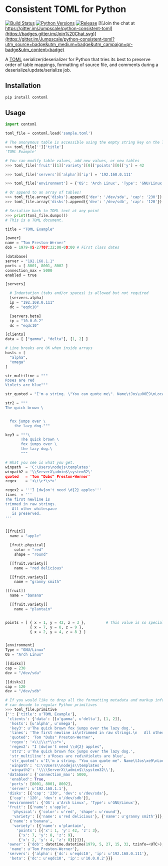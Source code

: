 # Consistent TOML for Python

[![Build Status](https://travis-ci.org/Jumpscale/python-consistent-toml.svg?branch=master)](https://travis-ci.org/Jumpscale/python-consistent-toml)
[![Python Versions](https://img.shields.io/pypi/pyversions/contoml.svg)](https://pypi.python.org/pypi/contoml)
[![Release](https://img.shields.io/pypi/v/contoml.svg)](https://pypi.python.org/pypi/contoml)
[![Join the chat at https://gitter.im/Jumpscale/python-consistent-toml](https://badges.gitter.im/Join%20Chat.svg)](https://gitter.im/Jumpscale/python-consistent-toml?utm_source=badge&utm_medium=badge&utm_campaign=pr-badge&utm_content=badge)


A [TOML](https://github.com/toml-lang/toml) serializer/deserializer for Python that tries its best to preserve order of table mappings, formatting of source file, and comments during a deserialize/update/serialize job.

## Installation ##
```bash
pip install contoml
```

## Usage ##

```python
import contoml

toml_file = contoml.load('sample.toml')

# The anonymous table is accessible using the empty string key on the TOML file
>>> toml_file['']['title']
'TOML Example'

# You can modify table values, add new values, or new tables
>>> toml_file['fruit'][1]['variety'][0]['points'][0]['y'] = 42

>>> toml_file['servers']['alpha']['ip'] = '192.168.0.111'

>>> toml_file['environment'] = {'OS': 'Arch Linux', 'Type': 'GNU/Linux'}

# Or append to an array of tables!
>>> toml_file.array('disks').append({'dev': '/dev/sda', 'cap': '230'})
>>> toml_file.array('disks').append({'dev': '/dev/sdb', 'cap': '120'})

# Serialize back to TOML text at any point
>>> print(toml_file.dumps())
# This is a TOML document.

title = "TOML Example"

[owner]
name = "Tom Preston-Werner"
dob = 1979-05-27T07:32:00-08:00 # First class dates

[database]
server = "192.168.1.1"
ports = [ 8001, 8001, 8002 ]
connection_max = 5000
enabled = true

[servers]

  # Indentation (tabs and/or spaces) is allowed but not required
  [servers.alpha]
  ip = "192.168.0.111"
  dc = "eqdc10"

  [servers.beta]
  ip = "10.0.0.2"
  dc = "eqdc10"

[clients]
data = [ ["gamma", "delta"], [1, 2] ]

# Line breaks are OK when inside arrays
hosts = [
  "alpha",
  "omega"
]

str_multiline = """
Roses are red
Violets are blue"""

str_quoted = "I'm a string. \"You can quote me\". Name\tJos\u00E9\nLocation\tSF."

str2 = """
The quick brown \


  fox jumps over \
    the lazy dog."""

key3 = """\
       The quick brown \
       fox jumps over \
       the lazy dog.\
       """

# What you see is what you get.
winpath  = 'C:\Users\nodejs\templates'
winpath2 = '\\ServerX\admin$\system32\'
quoted   = 'Tom "Dubs" Preston-Werner'
regex    = '<\i\c*\s*>'

regex2 = '''I [dw]on't need \d{2} apples'''
lines  = '''
The first newline is
trimmed in raw strings.
   All other whitespace
   is preserved.
'''


[[fruit]]
  name = "apple"

  [fruit.physical]
    color = "red"
    shape = "round"

  [[fruit.variety]]
    name = "red delicious"

  [[fruit.variety]]
    name = "granny smith"

[[fruit]]
  name = "banana"

  [[fruit.variety]]
    name = "plantain"


points = [ { x = 1, y = 42, z = 3 },         # This value is so special to me
           { x = 7, y = 8, z = 9 },
           { x = 2, y = 4, z = 8 } ]


[environment]
Type = "GNU/Linux"
OS = "Arch Linux"

[[disks]]
cap = 230
dev = "/dev/sda"

[[disks]]
cap = 120
dev = "/dev/sdb"

# If you would like to drop all the formatting metadata and markup information, you 
# can decode to regular Python primitives
>>> toml_file.primitive
{'': {'title': u'TOML Example'},
 'clients': {'data': [[u'gamma', u'delta'], [1, 2]],
  'hosts': [u'alpha', u'omega'],
  'key3': u'The quick brown fox jumps over the lazy dog.',
  'lines': 'The first newline is\ntrimmed in raw strings.\n   All other whitespace\n   is preserved.\n',
  'quoted': 'Tom "Dubs" Preston-Werner',
  'regex': '<\\i\\c*\\s*>',
  'regex2': "I [dw]on't need \\d{2} apples",
  'str2': u'The quick brown fox jumps over the lazy dog.',
  'str_multiline': u'Roses are red\nViolets are blue',
  'str_quoted': u'I\'m a string. "You can quote me". Name\tJos\xe9\nLocation\tSF.',
  'winpath': 'C:\\Users\\nodejs\\templates',
  'winpath2': '\\\\ServerX\\admin$\\system32\\'},
 'database': {'connection_max': 5000,
  'enabled': True,
  'ports': [8001, 8001, 8002],
  'server': u'192.168.1.1'},
 'disks': [{'cap': '230', 'dev': u'/dev/sda'},
  {'cap': '120', 'dev': u'/dev/sdb'}],
 'environment': {'OS': u'Arch Linux', 'Type': u'GNU/Linux'},
 'fruit': [{'name': u'apple',
   'physical': {'color': u'red', 'shape': u'round'},
   'variety': [{'name': u'red delicious'}, {'name': u'granny smith'}]},
  {'name': u'banana',
   'variety': [{'name': u'plantain',
     'points': [{'x': 1, 'y': 42, 'z': 3},
      {'x': 7, 'y': 8, 'z': 9},
      {'x': 2, 'y': 4, 'z': 8}]}]}],
 'owner': {'dob': datetime.datetime(1979, 5, 27, 15, 32, tzinfo=<UTC>),
  'name': u'Tom Preston-Werner'},
 'servers': {'alpha': {'dc': u'eqdc10', 'ip': u'192.168.0.111'},
  'beta': {'dc': u'eqdc10', 'ip': u'10.0.0.2'}}}
```
